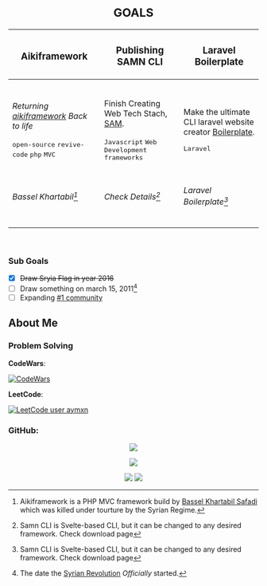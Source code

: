 <!-- <div align="center"> 
  <h3><i> Want to help me become a GitHub Star? <a href="https://stars.github.com/nominate/">Nominate Me</a> </i></h3>
</div> 
<div align="center"> 
   <h6> <sub>#FreeBassel</sub> </h6>
</div>

> [!Important] 
> Want any help? [Contact Me](https://instagram.com/aymxneid)! 

-->


<div align="center"> 



<h1> <sub>GOALS</sub> </h1>


|<h3>Aikiframework</h3>|<h3>Publishing SAMN CLI</h3>|<h3>Laravel Boilerplate</h3>|
|-|-|-|
|<br><p><i>Returning [aikiframework](https://github.com/aikiframework/aikiframework) Back to life</i></p><kbd>open-source</kbd> <kbd>revive-code</kbd> <kbd>php</kbd> <kbd>MVC</kbd><br><br>|<br><p>Finish Creating Web Tech Stach, [SAM](https://github.com/samn-cli/).</p><kbd>Javascript</kbd> <kbd>Web Development</kbd> <kbd>frameworks</kbd><br><br>|<br><p> Make the ultimate CLI laravel website <br> creator [Boilerplate](https://github.com/laravel-boilerplate/).</p><kbd>Laravel</kbd><br><br>|
|<h6>Bassel Khartabil[^1]</h6>|<h6>Check Details[^2]</h6>|<h6>Laravel Boilerplate[^2]</h6>|

</div>

<br>

<h3> Sub Goals </h3>

- [x] ~~Draw Sryia Flag in year 2016~~
- [ ] Draw something on march 15, 2011[^3]
- [ ] Expanding [#1 community](https://github.com/programmercommunity)

<h2> About Me </h2>


<h3> Problem Solving </h3>

**CodeWars**: 

[![CodeWars](https://www.codewars.com/users/aymxn/badges/large)](https://codewars.com/users/aymxn/)

**LeetCode**: 

[![LeetCode user aymxn](https://img.shields.io/badge/dynamic/json?style=for-the-badge&labelColor=black&color=%23ffa116&label=Ranking&query=ranking&url=https%3A%2F%2Fleetcode-badge.vercel.app%2Fapi%2Fusers%2Faymxn&logo=leetcode&logoColor=yellow)](https://leetcode.com/aymxn/)

<!-- <b>
<img src="https://leetcode-badge-showcase.vercel.app/api?username=anwendeng&theme=github-dark&filter=comp&border=border&animated=true" alt="LeetCode Badges"/>
<img src="https://leetcode-badge-showcase.vercel.app/api?username=anwendeng&theme=github-dark&filter=study&border=border&animated=true" alt="LeetCode Badges"/>
</b> <img src="https://leetcode-badge-showcase.vercel.app/api?username=anwendeng&theme=github-dark&filter=daily&border=border&animated=true" alt="LeetCode Badges"/>

<img src="https://leetcode-badge-showcase.vercel.app/api?username=anwendeng&theme=github-dark&border=border&animated=true">

-->

<h3> GitHub: </h3>

<div align="center">
  
  ![](https://github-profile-trophy.vercel.app/?username=eymeen&no-bg=true&no-frame=true&theme=onestar)

</div>



<div align="center">
  
![](https://github-readme-stats.vercel.app/api?username=eymeen&show_icons=true&bg_color=0E1511&title_color=B5D9C1&text_color=FFFFFF&icon_color=0DD754&border_color=0DD754&include_all_commits=true&show=reviews,discussions_started,discussions_answered,prs_merged,prs_merged_percentage&rank_icon=github&custom_title=King%20Ayman%27s%20GitHub%20Stats&card_width=1000)
  
![](https://github-readme-streak-stats.herokuapp.com?user=eymeen&background=0E1511&border=0DD754&ring=0DD754&fire=F34DD7&currStreakNum=9489F3&sideNums=9489F3&currStreakLabel=FFFFFF&sideLabels=FFFFFF&dates=CCCCCC&stroke=0DD754&card_width=515&card_height=215) ![](https://github-readme-stats.vercel.app/api/top-langs/?username=eymeen&show_icons=true&bg_color=0E1511&title_color=B5D9C1&text_color=FFFFFF&icon_color=0DD754&border_color=0DD754&layout=donut&card_width=410)

</div>






[^1]: Aikiframework is a PHP MVC framework build by <a href="https://en.wikipedia.org/wiki/Bassel_Khartabil">Bassel Khartabil Safadi</a> which was killed under tourture by the Syrian Regime.
[^2]: Samn CLI is Svelte-based CLI, but it can be changed to any desired framework. Check download page
[^3]: The date the [Syrian Revolution](https://github.com/blog/syria/en.MD) *Officially* started.
